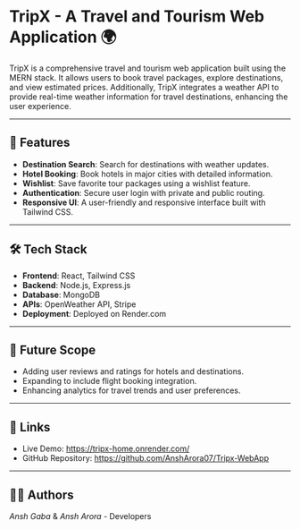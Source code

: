 # TripX - A Travel and Tourism Web Application 🌍

TripX is a comprehensive travel and tourism web application built using the MERN stack. It allows users to book travel packages, explore destinations, and view estimated prices. Additionally, TripX integrates a weather API to provide real-time weather information for travel destinations, enhancing the user experience.

---

## 🚀 **Features**
- **Destination Search**: Search for destinations with weather updates.
- **Hotel Booking**: Book hotels in major cities with detailed information.
- **Wishlist**: Save favorite tour packages using a wishlist feature.
- **Authentication**: Secure user login with private and public routing.
- **Responsive UI**: A user-friendly and responsive interface built with Tailwind CSS.

---

## 🛠️ **Tech Stack**
- **Frontend**: React, Tailwind CSS
- **Backend**: Node.js, Express.js
- **Database**: MongoDB
- **APIs**: OpenWeather API, Stripe
- **Deployment**: Deployed on Render.com

---

## 🎯 **Future Scope**
- Adding user reviews and ratings for hotels and destinations.
- Expanding to include flight booking integration.
- Enhancing analytics for travel trends and user preferences.

---

## 🔗 **Links**
- Live Demo: https://tripx-home.onrender.com/
- GitHub Repository: https://github.com/AnshArora07/Tripx-WebApp

---

## 👨‍💻 **Authors**
*Ansh Gaba* & *Ansh Arora* - Developers
